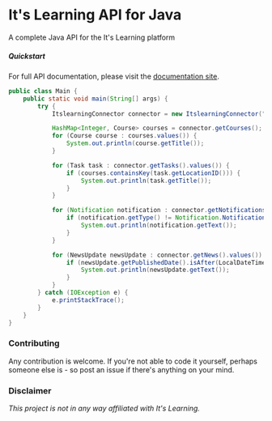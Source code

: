 # It's Learning API for Java
A complete Java API for the It's Learning platform

##### Quickstart

For full API documentation, please visit the [documentation site](https://alexgustafsson.github.io/itslearning/).

```Java
public class Main {
    public static void main(String[] args) {
        try {
            ItslearningConnector connector = new ItslearningConnector("organisationName", "username", "password");

            HashMap<Integer, Course> courses = connector.getCourses();
            for (Course course : courses.values()) {
                System.out.println(course.getTitle());
            }

            for (Task task : connector.getTasks().values()) {
                if (courses.containsKey(task.getLocationID())) {
                    System.out.println(task.getTitle());
                }
            }

            for (Notification notification : connector.getNotifications().values()) {
                if (notification.getType() != Notification.NotificationType.ASSESSMENT) {
                    System.out.println(notification.getText());
                }
            }

            for (NewsUpdate newsUpdate : connector.getNews().values()) {
                if (newsUpdate.getPublishedDate().isAfter(LocalDateTime.now().minusDays(7))) {
                    System.out.println(newsUpdate.getText());
                }
            }
        } catch (IOException e) {
            e.printStackTrace();
        }
    }
}
```

### Contributing

Any contribution is welcome. If you're not able to code it yourself, perhaps someone else is - so post an issue if there's anything on your mind.

### Disclaimer

_This project is not in any way affiliated with It's Learning._